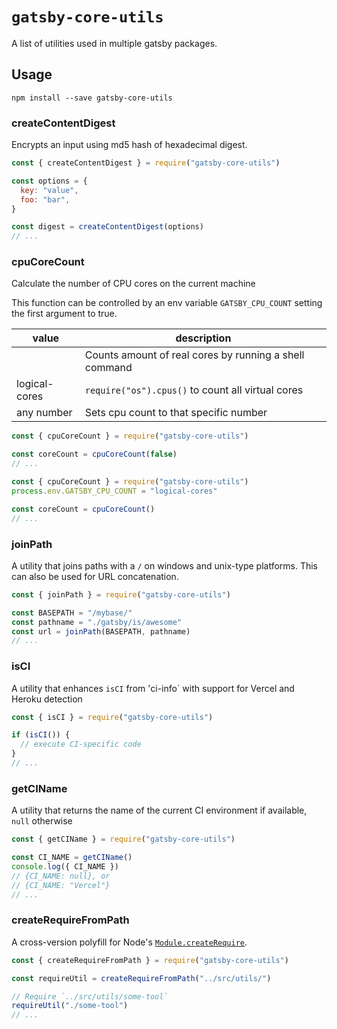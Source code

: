 # `gatsby-core-utils`

A list of utilities used in multiple gatsby packages.

## Usage

```shell
npm install --save gatsby-core-utils
```

### createContentDigest

Encrypts an input using md5 hash of hexadecimal digest.

```js
const { createContentDigest } = require("gatsby-core-utils")

const options = {
  key: "value",
  foo: "bar",
}

const digest = createContentDigest(options)
// ...
```

### cpuCoreCount

Calculate the number of CPU cores on the current machine

This function can be controlled by an env variable `GATSBY_CPU_COUNT` setting the first argument to true.

| value         | description                                            |
| ------------- | ------------------------------------------------------ |
|               | Counts amount of real cores by running a shell command |
| logical-cores | `require("os").cpus()` to count all virtual cores      |
| any number    | Sets cpu count to that specific number                 |

```js
const { cpuCoreCount } = require("gatsby-core-utils")

const coreCount = cpuCoreCount(false)
// ...
```

```js
const { cpuCoreCount } = require("gatsby-core-utils")
process.env.GATSBY_CPU_COUNT = "logical-cores"

const coreCount = cpuCoreCount()
// ...
```

### joinPath

A utility that joins paths with a `/` on windows and unix-type platforms. This can also be used for URL concatenation.

```js
const { joinPath } = require("gatsby-core-utils")

const BASEPATH = "/mybase/"
const pathname = "./gatsby/is/awesome"
const url = joinPath(BASEPATH, pathname)
// ...
```

### isCI

A utility that enhances `isCI` from 'ci-info` with support for Vercel and Heroku detection

```js
const { isCI } = require("gatsby-core-utils")

if (isCI()) {
  // execute CI-specific code
}
// ...
```

### getCIName

A utility that returns the name of the current CI environment if available, `null` otherwise

```js
const { getCIName } = require("gatsby-core-utils")

const CI_NAME = getCIName()
console.log({ CI_NAME })
// {CI_NAME: null}, or
// {CI_NAME: "Vercel"}
// ...
```

### createRequireFromPath

A cross-version polyfill for Node's [`Module.createRequire`](https://nodejs.org/api/modules.html#modules_module_createrequire_filename).

```js
const { createRequireFromPath } = require("gatsby-core-utils")

const requireUtil = createRequireFromPath("../src/utils/")

// Require `../src/utils/some-tool`
requireUtil("./some-tool")
// ...
```
